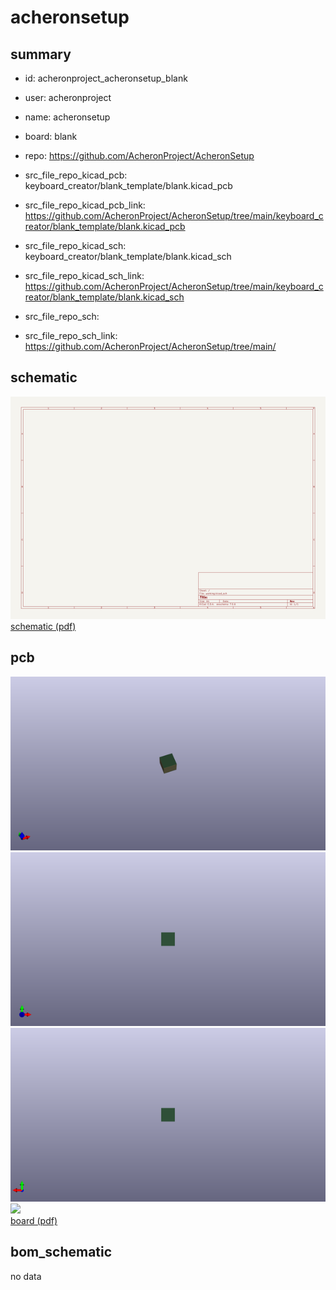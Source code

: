 # acheronsetup
 
## summary 
* id: acheronproject_acheronsetup_blank
* user: acheronproject
* name: acheronsetup
* board: blank
* repo: https://github.com/AcheronProject/AcheronSetup
* src_file_repo_kicad_pcb: keyboard_creator/blank_template/blank.kicad_pcb
* src_file_repo_kicad_pcb_link: https://github.com/AcheronProject/AcheronSetup/tree/main/keyboard_creator/blank_template/blank.kicad_pcb
* src_file_repo_kicad_sch: keyboard_creator/blank_template/blank.kicad_sch
* src_file_repo_kicad_sch_link: https://github.com/AcheronProject/AcheronSetup/tree/main/keyboard_creator/blank_template/blank.kicad_sch

* src_file_repo_sch: 
* src_file_repo_sch_link: https://github.com/AcheronProject/AcheronSetup/tree/main/

## schematic  
![](working_schematic_600.png)  
[schematic (pdf)](working_schematic.pdf)  

## pcb  
![](working_3d_600.png) 
![](working_3d_front_600.png)  
![](working_3d_back_600.png)  
![](working_600.png)  
[board (pdf)](working.pdf)  


## bom_schematic
no data


